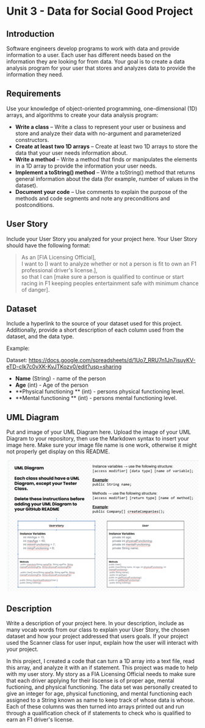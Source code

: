 # Unit 3 - Data for Social Good Project 

## Introduction 

Software engineers develop programs to work with data and provide information to a user. Each user has different needs based on the information they are looking for from data. Your goal is to create a data analysis program for your user that stores and analyzes data to provide the information they need. 

## Requirements 

Use your knowledge of object-oriented programming, one-dimensional (1D) arrays, and algorithms to create your data analysis program: 
- **Write a class** – Write a class to represent your user or business and store and analyze their data with no-argument and parameterized constructors. 
- **Create at least two 1D arrays** – Create at least two 1D arrays to store the data that your user needs information about. 
- **Write a method** – Write a method that finds or manipulates the elements in a 1D array to provide the information your user needs. 
- **Implement a toString() method** – Write a toString() method that returns general information about the data (for example, number of values in the dataset). 
- **Document your code** – Use comments to explain the purpose of the methods and code segments and note any preconditions and postconditions. 

## User Story 

Include your User Story you analyzed for your project here. Your User Story should have the following format: 

> As an [FIA Licensing Official], <br> 
> I want to [I want to analyze whether or not a person is fit to own an F1 professional driver's license.], <br> 
> so that I can [make sure a person is qualified to continue or start racing in F1 keeping peoples entertainment safe with minimum chance of danger]. 

## Dataset 

Include a hyperlink to the source of your dataset used for this project. Additionally, provide a short description of each column used from the dataset, and the data type. 

Example: 

Dataset: https://docs.google.com/spreadsheets/d/1Uo7_RRU7n1Jn7isuyKV-eTD-cIk7c0vXK-KvJTKozv0/edit?usp=sharing
- **Name** (String) - name of the person 
- **Age** (int) - Age of the person 
- **Physical functioning ** (int) - persons physical functioning level. 
- **Mental functioning ** (int) - persons mental functioning level. 


## UML Diagram 

Put and image of your UML Diagram here. Upload the image of your UML Diagram to your repository, then use the Markdown syntax to insert your image here. Make sure your image file name is one work, otherwise it might not properly get display on this README. 

![UML Diagram for my project](image.png) 

## Description 

Write a description of your project here. In your description, include as many vocab words from our class to explain your User Story, the chosen dataset and how your project addressed that users goals. If your project used the Scanner class for user input, explain how the user will interact with your project.

In this project, I created a code that can turn a 1D array into a text file, read this array, and analyze it with an if statement. This project was made to help with my user story. My story as a FIA Licensing Official needs to make sure that each driver applying for their liscense is of proper age, mental fuctioning, and physical functioning. The data set was personally created to give an integer for age, physical functioning, and mental functioning each assigned to a String known as name to keep track of whose data is whose. Each of these columns was then turned into arrays printed out and run through a qualification check of if statements to check who is qualified to earn an F1 driver's license. 